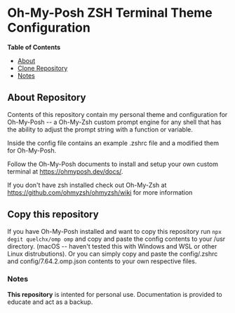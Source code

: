 # Oh-My-Posh ZSH Terminal Theme Configuration

**Table of Contents**
- [About](#about-repository)
- [Clone Repository](#copy-this-repository)
- [Notes](#notes)

## About Repository
Contents of this repository contain my personal theme and configuration for Oh-My-Posh -- a Oh-My-Zsh custom prompt engine for any shell that has the ability to adjust the prompt string with a function or variable.

Inside the config file contains an example .zshrc file and a modified them for Oh-My-Posh.

Follow the Oh-My-Posh documents to install and setup your own custom terminal at https://ohmyposh.dev/docs/.

If you don't have zsh installed check out Oh-My-Zsh at https://github.com/ohmyzsh/ohmyzsh/wiki for more information

## Copy this repository

If you have Oh-My-Posh installed and want to copy this repository run `npx degit quelchx/omp omp` and copy and paste the config contents to your /usr directory. (macOS -- haven't tested this with Windows and WSL or other Linux distrubutions). Or you can simply copy and paste the config/.zshrc and config/7.64.2.omp.json contents to your own respective files.

### Notes

**This repository** is intented for personal use. Documentation is provided to educate and act as a backup.
